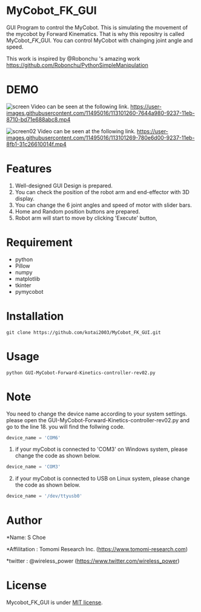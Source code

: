 
# MyCobot_FK_GUI
GUI Program to control the MyCobot. 
This is simulating the movement of the mycobot by Forward Kinematics. That is why this repositry is called MyCobot_*FK*_GUI. 
You can control MyCobot with chainging joint angle and speed. 

This work is inspired by @Robonchu 's amazing work
https://github.com/Robonchu/PythonSimpleManipulation

# DEMO

![screen](https://user-images.githubusercontent.com/11495016/113101415-a724de80-9237-11eb-8a22-09c787c3420a.jpg)
Video can be seen at the following link.
https://user-images.githubusercontent.com/11495016/113101260-7644a980-9237-11eb-8710-bd71e688abc8.mp4

![screen02](https://user-images.githubusercontent.com/11495016/113101628-ea7f4d00-9237-11eb-9c3d-092ac4f5f1a5.jpg)
Video can be seen at the following link.
https://user-images.githubusercontent.com/11495016/113101269-780e6d00-9237-11eb-8fb1-31c26610014f.mp4


# Features
1. Well-designed GUI Design is prepared.
2. You can check the position of the robot arm and end-effector with 3D display.
3. You can change the 6 joint angles and speed of motor with slider bars.
4. Home and Random position buttons are prepared.
5. Robot arm will start to move by clicking 'Execute' button, 

# Requirement
* python
* Pillow
* numpy 
* matplotlib
* tkinter
* pymycobot

# Installation
```
git clone https://github.com/kotai2003/MyCobot_FK_GUI.git
```

# Usage
```
python GUI-MyCobot-Forward-Kinetics-controller-rev02.py
```

# Note
You need to change the device name according to your system settings.
please open the GUI-MyCobot-Forward-Kinetics-controller-rev02.py and go to the line 18.
you will find the follwing code.
```python
device_name = 'COM6'
```
1. if your myCobot is connected to 'COM3' on Windows system, please change the code as shown below.
```python
device_name = 'COM3'
```
2. if your myCobot is connected to USB on Linux system, please change the code as shown below.
```python
device_name = '/dev/ttyusb0'
```

# Author

*Name: S Choe

*Affilitation : Tomomi Research Inc. (https://www.tomomi-research.com)

*twitter : @wireless_power (https://www.twitter.com/wireless_power)

# License

Mycobot_FK_GUI is under  [MIT license](https://en.wikipedia.org/wiki/MIT_License).
